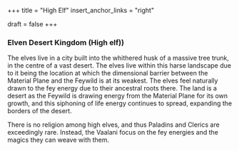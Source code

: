 +++
title = "High Elf"
insert_anchor_links = "right"

draft = false
+++

### Elven Desert Kingdom (High elf))
The elves live in a city built into the whithered husk of a massive tree trunk, in the centre of a vast desert. The elves live within this harse landscape due to it being the location at which the dimensional barrier between the Material Plane and the Feywild is at its weakest. The elves feel naturally drawn to the fey energy due to their ancestral roots there. The land is a desert as the Feywild is drawing energy from the Material Plane for its own growth, and this siphoning of life energy continues to spread, expanding the borders of the desert.

There is no religion among high elves, and thus Paladins and Clerics are exceedingly rare. Instead, the Vaalani focus on the fey energies and the magics they can weave with them. 
